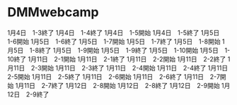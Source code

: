 # DMMwebcamp
1月4日　1-3終了
1月4日　1-4終了
1月4日　1-5開始
1月4日　1-5終了
1月5日　1-6開始
1月5日　1-6終了
1月5日　1-7開始
1月5日　1-7終了
1月5日　1-8開始
1月5日　1-8終了
1月5日　1-9開始
1月5日　1-9終了
1月5日　1-10開始
1月5日　1-10終了
1月11日　2-1開始
1月11日　2-1終了
1月11日　2-2開始
1月11日　2-2終了
1月11日　2-3開始
1月11日　2-3終了
1月11日　2-4開始
1月11日　2-4終了
1月11日　2-5開始
1月11日　2-5終了
1月11日　2-6開始
1月11日　2-6終了
1月11日　2-7開始
1月11日　2-7終了
1月12日　2-8開始
1月12日　2-8終了
1月12日　2-9開始
1月12日　2-9終了


